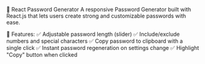 🔐 React Password Generator
A responsive Password Generator built with React.js that lets users create strong and customizable passwords with ease.

🌟 Features:
✅ Adjustable password length (slider)
✅ Include/exclude numbers and special characters
✅ Copy password to clipboard with a single click
✅ Instant password regeneration on settings change
✅ Highlight "Copy" button when clicked
